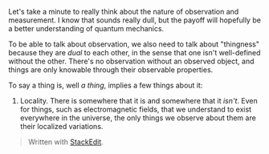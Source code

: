 Let's take a minute to really think about the nature of observation and measurement. I know that sounds really dull, but the payoff will hopefully be a better understanding of quantum mechanics.

To be able to talk about observation, we also need to talk about "thingness" because they are *dual* to each other, in the sense that one isn't well-defined without the other. There's no observation without an observed object, and things are only knowable through their observable properties.

To say a thing is, well *a thing*, implies a few things about it:
1. Locality.
There is somewhere that it is and somewhere that it *isn't*. Even for things, such as electromagnetic fields, that we understand to exist everywhere in the universe, the only things we observe about them are their localized variations. 


> Written with [StackEdit](https://stackedit.io/).
<!--stackedit_data:
eyJoaXN0b3J5IjpbLTE5NzQxODIwNjAsLTU2NjI3NzE0NiwtMT
k0NDE5Njg3NF19
-->
